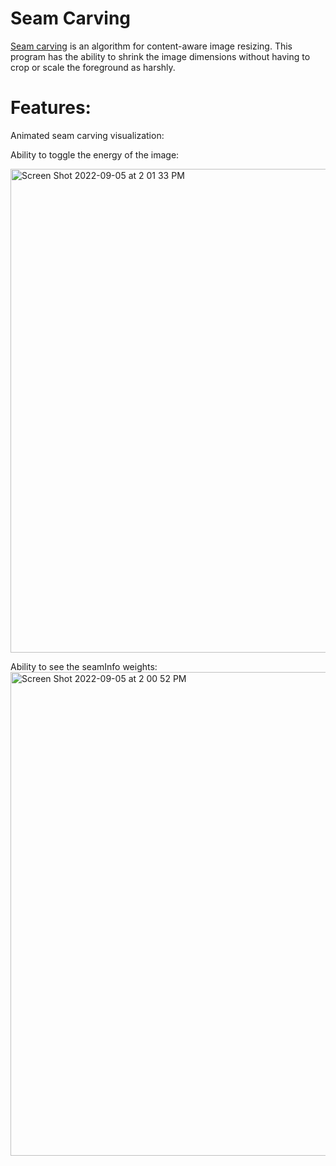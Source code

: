 # Seam Carving
[Seam carving](https://en.wikipedia.org/wiki/Seam_carving) is an algorithm for content-aware image resizing. This program has the ability to shrink the image dimensions without having to crop or scale the foreground as harshly.

# Features:
Animated seam carving visualization:

Ability to toggle the energy of the image:

<img width="774" alt="Screen Shot 2022-09-05 at 2 01 33 PM" src="https://user-images.githubusercontent.com/68393684/188498306-04094767-c423-4377-aaf4-243c293067ff.png">


Ability to see the seamInfo weights:
<img width="774" alt="Screen Shot 2022-09-05 at 2 00 52 PM" src="https://user-images.githubusercontent.com/68393684/188498226-cd6c8a1e-da3a-4c8b-a1f0-e4e2475b58e7.png">


